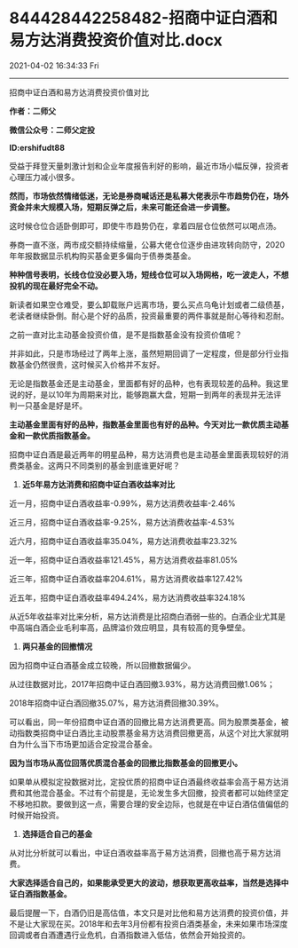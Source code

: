 # 844428442258482-招商中证白酒和易方达消费投资价值对比.docx

2021-04-02 16:34:33 Fri

----

招商中证白酒和易方达消费投资价值对比

__作者：二师父__

__微信公众号：二师父定投__

__ID:ershifudt88__

受益于拜登天量刺激计划和企业年度报告利好的影响，最近市场小幅反弹，投资者心理压力减小很多。

__然而，市场依然情绪低迷，无论是券商喊话还是私募大佬表示牛市趋势仍在，场外资金并未大规模入场，短期反弹之后，未来可能还会进一步调整。__

这时候仓位合适卧倒即可，即使牛市趋势仍在，拿着四层仓位依然可以喝点汤。

券商一直不涨，两市成交额持续缩量，公募大佬仓位逐步由进攻转向防守，2020年年报数据显示机构购买基金更多偏向于债券类基金。

__种种信号表明，长线仓位没必要入场，短线仓位可以入场网格，吃一波走人，不想投机的现在最好完全不动。__

新读者如果空仓难受，要么卸载账户远离市场，要么买点乌龟计划或者二级债基，老读者继续卧倒。耐心是个好的品质，投资最重要的两件事就是耐心等待和忍耐。

之前一直对比主动基金投资价值，是不是指数基金没有投资价值呢？

并非如此，只是市场经过了两年上涨，虽然短期回调了一定程度，但是部分行业指数基金仍然很贵，这时候买入价格并不友好。

无论是指数基金还是主动基金，里面都有好的品种，也有表现较差的品种。我这里说的好，是以10年为周期来对比，能够跑赢大盘，短期一到两年的表现并无法评判一只基金是好是坏。

__主动基金里面有好的品种，指数基金里面也有好的品种。今天对比一款优质主动基金和一款优质指数基金。__

招商中证白酒是最近两年的明星品种，易方达消费也是主动基金里面表现较好的消费类基金。这两只不同类别的基金到底谁更好呢？

1. __近5年易方达消费和招商中证白酒收益率对比__

近一月，招商中证白酒收益率\-0\.99%，易方达消费收益率\-2\.46%

近三月，招商中证白酒收益率\-9\.25%，易方达消费收益率\-4\.53%

近六月，招商中证白酒收益率35\.04%，易方达消费收益率23\.32%

近一年，招商中证白酒收益率121\.45%，易方达消费收益率81\.05%

近三年，招商中证白酒收益率204\.61%，易方达消费收益率127\.42%

近五年，招商中证白酒收益率494\.24%，易方达消费收益率324\.18%

从近5年收益率对比来分析，易方达消费是比招商白酒弱一些的。白酒企业尤其是中高端白酒企业毛利率高，品牌溢价效应明显，具有较高的竞争壁垒。

1. __两只基金的回撤情况__

因为招商中证白酒基金成立较晚，所以回撤数据偏少。

从过往数据对比，2017年招商中证白酒回撤3\.93%，易方达消费回撤1\.06%；

2018年招商中证白酒回撤35\.07%，易方达消费回撤30\.39%。

可以看出，同一年份招商中证白酒的回撤比易方达消费更高。同为股票类基金，被动指数类招商中证白酒比主动股票基金易方达消费回撤更高，从这个对比大家就明白为什么当下市场更加适合定投混合基金。

__因为当市场从高位回落优质混合基金的回撤比指数基金的回撤更小。__

如果单从模拟定投数据对比，定投优质的招商中证白酒最终收益率会高于易方达消费和其他混合基金。不过有个前提是，无论发生多大回撤，投资者都可以始终坚定不移地扣款。要做到这一点，需要合理的安全边际，也就是在中证白酒估值偏低的时候开始投资。

1. __选择适合自己的基金__

从对比分析就可以看出，中证白酒收益率高于易方达消费，回撤也高于易方达消费。

__大家选择适合自己的，如果能承受更大的波动，想获取更高收益率，当然是选择中证白酒指数基金。__

最后提醒一下，白酒仍旧是高估值，本文只是对比他和易方达消费的投资价值，并不是让大家现在买。2018年和去年3月份都有投资白酒类基金，未来如果市场深度回调或者白酒遭遇行业危机，白酒指数进入低估，依然会开始投资的。


